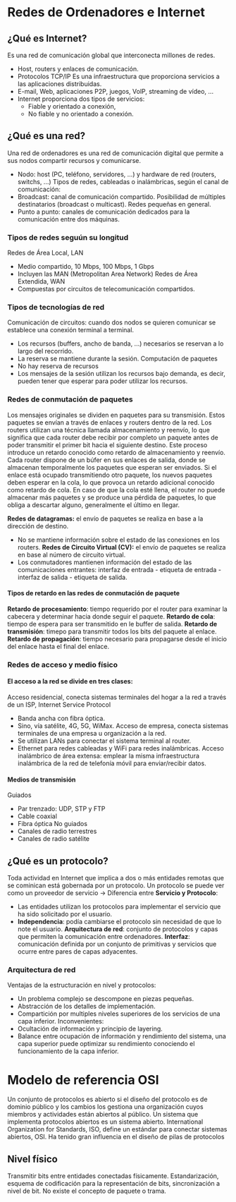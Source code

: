 # Redes de Ordenadores e Internet
## ¿Qué es Internet?
Es una red de comunicación global que interconecta millones de redes.
- Host, routers y enlaces de comunicación.
- Protocolos TCP/IP
Es una infraestructura que proporciona servicios a las aplicaciones distribuidas.
- E-mail, Web, aplicaciones P2P, juegos, VolP, streaming de vídeo, ...
- Internet proporciona dos tipos de servicios:
    - Fiable y orientado a conexión,
    - No fiable y no orientado a conexión.
## ¿Qué es una red?
Una red de ordenadores es una red de comunicación digital que permite a sus nodos compartir recursos y comunicarse.
- Nodo: host (PC, teléfono, servidores, ...) y hardware de red (routers, switchs, ...)
Tipos de redes, cableadas o inalámbricas, según el canal de comunicación:
- Broadcast: canal de comunicación compartido. Posibilidad de múltiples destinatarios (broadcast o multicast). Redes pequeñas en general.
- Punto a punto: canales de comunicación dedicados para la comunicación entre dos máquinas.
### Tipos de redes seguún su longitud
Redes de Área Local, LAN
- Medio compartido, 10 Mbps, 100 Mbps, 1 Gbps
- Incluyen las MAN (Metropolitan Area Network)
Redes de Área Extendida, WAN
- Compuestas por circuitos de telecomunicación compartidos.
### Tipos de tecnologías de red
Comunicación de circuitos: cuando dos nodos se quieren comunicar se establece una conexión terminal a terminal.
- Los recursos (buffers, ancho de banda, ...) necesarios se reservan a lo largo del recorrido.
- La reserva se mantiene durante la sesión.
Computación de paquetes
- No hay reserva de recursos
- Los mensajes de la sesión utilizan los recursos bajo demanda, es decir, pueden tener que esperar para poder utilizar los recursos.
### Redes de conmutación de paquetes
Los mensajes originales se dividen en paquetes para su transmisión. Estos paquetes se envían a través de enlaces y routers dentro de la red. Los routers utilizan una técnica llamada almacenamiento y reenvío, lo que significa que cada router debe recibir por completo un paquete antes de poder transmitir el primer bit hacia el siguiente destino. Este proceso introduce un retardo conocido como retardo de almacenamiento y reenvío.
Cada router dispone de un búfer en sus enlaces de salida, donde se almacenan temporalmente los paquetes que esperan ser enviados. Si el enlace está ocupado transmitiendo otro paquete, los nuevos paquetes deben esperar en la cola, lo que provoca un retardo adicional conocido como retardo de cola. En caso de que la cola esté llena, el router no puede almacenar más paquetes y se produce una pérdida de paquetes, lo que obliga a descartar alguno, generalmente el último en llegar.

**Redes de datagramas:** el envío de paquetes se realiza en base a la dirección de destino.
- No se mantiene información sobre el estado de las conexiones en los routers.
**Redes de Circuito Virtual (CV):** el envío de paquetes se realiza en base al número de circuito virtual.
- Los conmutadores mantienen información del estado de las comunicaciones entrantes: interfaz de entrada - etiqueta de entrada - interfaz de salida - etiqueta de salida.
#### Tipos de retardo en las redes de conmutación de paquete
**Retardo de procesamiento**: tiempo requerido por el router para examinar la cabecera y determinar hacia donde seguir el paquete.
**Retardo de cola**: tiempo de espera para ser transmitido en le buffer de salida.
**Retardo de transmisión**: timepo para transmitir todos los bits del paquete al enlace.
**Retardo de propagación**: tiempo necesario para propagarse desde el inicio del enlace hasta el final del enlace.
### Redes de acceso y medio físico
#### El acceso a la red se divide en tres clases:
Acceso residencial, conecta sistemas terminales del hogar a la red a través de un ISP, Internet Service Protocol
- Banda ancha con fibra óptica.
- Sino, vía satélite, 4G, 5G, WiMax.
Acceso de empresa, conecta sistemas terminales de una empresa u organización a la red.
- Se utilizan LANs para conectar el sistema terminal al router.
- Ethernet para redes cableadas y WiFi para redes inalámbricas.
Acceso inalámbrico de área extensa: emplear la misma infraestructura inalámbrica de la red de telefonía móvil para enviar/recibir datos.
#### Medios de transmisión
Guiados
- Par trenzado: UDP, STP y FTP
- Cable coaxial
- Fibra óptica
No guiados
- Canales de radio terrestres
- Canales de radio satélite
## ¿Qué es un protocolo?
Toda actividad en Internet que implica a dos o más entidades remotas que se cominican está gobernada por un protocolo.
Un protocolo se puede ver como un proveedor de servicio -> Diferencia entre **Servicio y Protocolo**:
- Las entidades utilizan los protocolos para implementar el servicio que ha sido solicitado por el usuario.
- **Independencia**: podía cambiarse el protocolo sin necesidad de que lo note el usuario.
**Arquitectura de red**: conjunto de protocolos y capas que permiten la comunicación entre ordenadores.
**Interfaz**: comunicación definida por un conjunto de primitivas y servicios que ocurre entre pares de capas adyacentes.
### Arquitectura de red
Ventajas de la estructuración en nivel y protocolos:
- Un problema complejo se descompone en piezas pequeñas.
- Abstracción de los detalles de implementación.
- Compartición por multiples niveles superiores de los servicios de una capa inferior.
Inconvenientes:
- Ocultación de información y principio de layering.
- Balance entre ocupación de información y rendimiento del sistema, una capa superior puede optimizar su rendimiento conociendo el funcionamiento de la capa inferior.
# Modelo de referencia OSI
Un conjunto de protocolos es abierto si el diseño del protocolo es de dominio público y los cambios los gestiona una organización cuyos miembros y actividades están abiertos al público.
Un sistema que implementa protocolos abiertos es un sistema abierto.
International Organization for Standards, ISO, define un estándar para conectar sistemas abiertos, OSI.
Ha tenido gran influencia en el diseño de pilas de protocolos
## Nivel físico
Transmitir bits entre entidades conectadas físicamente.
Estandarización, esquema de codificación para la representación de bits, sincronización a nivel de bit.
No existe el concepto de paquete o trama.

